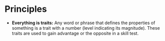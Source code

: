 # Principles
- **Everything is traits:** Any word or phrase that defines the properties of something is a trait with a number (level indicating its magnitude). These traits are used to gain advantage or the opposite in a skill test.